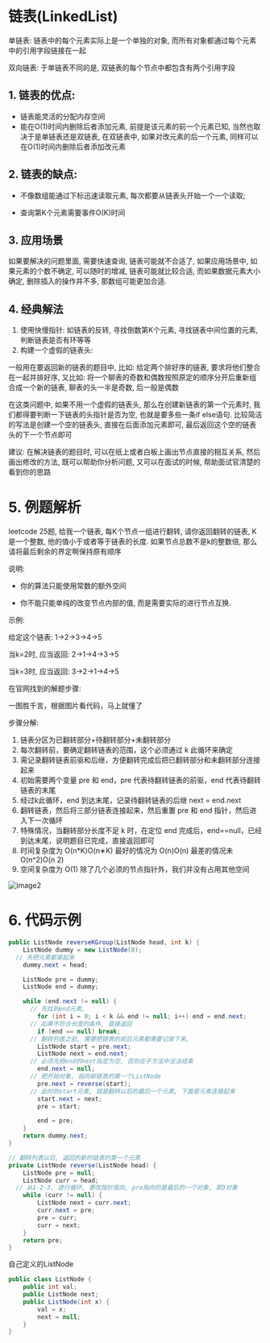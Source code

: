 # 链表(LinkedList)

单链表: 链表中的每个元素实际上是一个单独的对象, 而所有对象都通过每个元素中的引用字段链接在一起

双向链表: 于单链表不同的是, 双链表的每个节点中都包含有两个引用字段

## 1. 链表的优点:

- 链表能灵活的分配内存空间
- 能在O(1)时间内删除后者添加元素, 前提是该元素的前一个元素已知, 当然也取决于是单链表还是双链表, 在双链表中, 如果对改元素的后一个元素, 同样可以在O(1)时间内删除后者添加改元素

## 2. 链表的缺点: 

- 不像数组能通过下标迅速读取元素, 每次都要从链表头开始一个一个读取;

- 查询第K个元素需要事件O(K)时间

## 3. 应用场景

如果要解决的问题里面, 需要快速查询, 链表可能就不合适了, 如果应用场景中, 如果元素的个数不确定, 可以随时的增减, 链表可能就比较合适, 而如果数据元素大小确定, 删除插入的操作并不多, 那数组可能更加合适.

## 4. 经典解法

1. 使用快慢指针: 如链表的反转, 寻找倒数第K个元素, 寻找链表中间位置的元素, 判断链表是否有环等等
2. 构建一个虚假的链表头: 

一般用在要返回新的链表的题目中, 比如: 给定两个排好序的链表, 要求将他们整合在一起并排好序, 又比如: 将一个聊表的奇数和偶数按照原定的顺序分开后重新组合成一个新的链表, 聊表的头一半是奇数, 后一般是偶数

在这类问题中, 如果不用一个虚假的链表头, 那么在创建新链表的第一个元素时, 我们都得要判断一下链表的头指针是否为空, 也就是要多些一条if else语句. 比较简洁的写法是创建一个空的链表头, 直接在后面添加元素即可, 最后返回这个空的链表头的下一个节点即可

建议: 在解决链表的题目时, 可以在纸上或者白板上画出节点直接的相互关系, 然后画出修改的方法, 既可以帮助你分析问题, 又可以在面试的时候, 帮助面试官清楚的看到你的思路

# 5. 例题解析

leetcode 25题, 给我一个链表, 每K个节点一组进行翻转, 请你返回翻转的链表, K是一个整数, 他的值小于或者等于链表的长度. 如果节点总数不是k的整数倍, 那么请将最后剩余的界定啊保持原有顺序

说明: 

- 你的算法只能使用常数的额外空间

- 你不能只能单纯的改变节点内部的值, 而是需要实际的进行节点互换.

示例: 

给定这个链表: 1->2->3->4->5

当k=2时, 应当返回: 2->1->4->3->5

当k=3时, 应当返回: 3->2->1->4->5

在官网找到的解题步骤:

一图胜千言，根据图片看代码，马上就懂了

步骤分解:

1. 链表分区为已翻转部分+待翻转部分+未翻转部分
2. 每次翻转前，要确定翻转链表的范围，这个必须通过 k 此循环来确定
3. 需记录翻转链表前驱和后继，方便翻转完成后把已翻转部分和未翻转部分连接起来
4. 初始需要两个变量 pre 和 end，pre 代表待翻转链表的前驱，end 代表待翻转链表的末尾
5. 经过k此循环，end 到达末尾，记录待翻转链表的后继 next = end.next
6. 翻转链表，然后将三部分链表连接起来，然后重置 pre 和 end 指针，然后进入下一次循环
7. 特殊情况，当翻转部分长度不足 k 时，在定位 end 完成后，end==null，已经到达末尾，说明题目已完成，直接返回即可
8. 时间复杂度为 O(n*K)O(n∗K) 最好的情况为 O(n)O(n) 最差的情况未 O(n^2)O(n 2)
9. 空间复杂度为 O(1) 除了几个必须的节点指针外，我们并没有占用其他空间

![image2](/Users/lingjing/公众号/算法/image2.png)

# 6. 代码示例

```java
public ListNode reverseKGroup(ListNode head, int k) {
    ListNode dummy = new ListNode(0);
  // 先把元素都穿起来
    dummy.next = head;

    ListNode pre = dummy;
    ListNode end = dummy;

    while (end.next != null) {
      // 先找到end元素,
        for (int i = 0; i < k && end != null; i++) end = end.next;
      // 如果不符合长度的条件, 直接返回
        if (end == null) break;
      // 翻转列表之前, 需要把链表的前后元素都需要记录下来, 
        ListNode start = pre.next;
        ListNode next = end.next;
      // 必须先把end的next指定为空, 否则在子方法中没法结束
        end.next = null;
      // 把开始对象, 指向新链表的第一个ListNode
        pre.next = reverse(start);
      // 此时的start元素, 就是翻转以后的最后一个元素, 下面是元素连接起来
        start.next = next;
        pre = start;

        end = pre;
    }
    return dummy.next;
}

// 翻转列表以后, 返回的新的链表的第一个元素
private ListNode reverse(ListNode head) {
    ListNode pre = null;
    ListNode curr = head;
  // 从1-2-3, 进行循环, 更改指针指向, pre指向的是最后的一个对象, 即3对象
    while (curr != null) {
        ListNode next = curr.next;
        curr.next = pre;
        pre = curr;
        curr = next;
    }
    return pre;
}

```

自己定义的ListNode

```java
public class ListNode {
    public int val;
    public ListNode next;
    public ListNode(int x) {
        val = x;
        next = null;
    }
}
```

